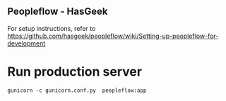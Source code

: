 ## Peopleflow - HasGeek

For setup instructions, refer to https://github.com/hasgeek/peopleflow/wiki/Setting-up-peopleflow-for-development

# Run production server
`gunicorn -c gunicorn.conf.py  peopleflow:app`

